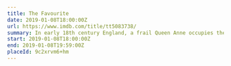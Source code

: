 ```yaml
---
title: The Favourite
date: 2019-01-08T18:00:00Z
url: https://www.imdb.com/title/tt5083738/
summary: In early 18th century England, a frail Queen Anne occupies the throne and her close friend, Lady Sarah, governs the country in her stead. When a new servant, Abigail, arrives, her charm endears her to Sarah.
start: 2019-01-08T18:00:00Z
end: 2019-01-08T19:59:00Z
placeId: 9c2xrvm6+hm
---
```

